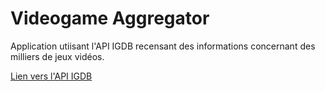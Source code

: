 # Videogame Aggregator

Application utiisant l'API IGDB recensant des informations concernant des milliers de jeux vidéos.

[Lien vers l'API IGDB](https://www.igdb.com/api)
